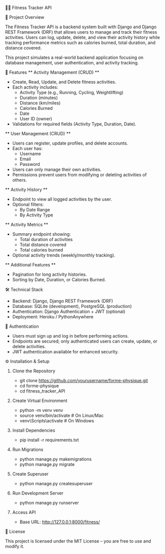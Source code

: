 🏋️‍♂️ Fitness Tracker API

📌 Project Overview

The Fitness Tracker API is a backend system built with Django and Django REST Framework (DRF) that allows users to manage and track their fitness activities.
Users can log, update, delete, and view their activity history while tracking performance metrics such as calories burned, total duration, and distance covered.

This project simulates a real-world backend application focusing on database management, user authentication, and activity tracking.

🚀 Features
** Activity Management (CRUD) **
- Create, Read, Update, and Delete fitness activities.
- Each activity includes:
    * Activity Type (e.g., Running, Cycling, Weightlifting)
    * Duration (minutes)
    * Distance (km/miles)
    * Calories Burned
    * Date
    * User ID (owner)
- Validations for required fields (Activity Type, Duration, Date).

** User Management (CRUD) **
- Users can register, update profiles, and delete accounts.
- Each user has:
    * Username
    * Email
    * Password
- Users can only manage their own activities.
- Permissions prevent users from modifying or deleting activities of others.

** Activity History **
- Endpoint to view all logged activities by the user.
- Optional filters:
    * By Date Range
    * By Activity Type

** Activity Metrics **
- Summary endpoint showing:
    * Total duration of activities
    * Total distance covered
    * Total calories burned
- Optional activity trends (weekly/monthly tracking).

** Additional Features **
- Pagination for long activity histories.
- Sorting by Date, Duration, or Calories Burned.

🛠️ Technical Stack
- Backend: Django, Django REST Framework (DRF)
- Database: SQLite (development), PostgreSQL (production)
- Authentication: Django Authentication + JWT (optional)
- Deployment: Heroku / PythonAnywhere

🔑 Authentication
- Users must sign up and log in before performing actions.
- Endpoints are secured; only authenticated users can create, update, or delete activities.
- JWT authentication available for enhanced security.

⚙️ Installation & Setup

1. Clone the Repository
    - git clone https://github.com/yourusername/forme-physique.git
    - cd forme-physique
    - cd fitness_tracker_API

2. Create Virtual Environment
    - python -m venv venv
    - source venv/bin/activate   # On Linux/Mac
    - venv\Scripts\activate      # On Windows

3. Install Dependencies
    - pip install -r requirements.txt

4. Run Migrations
    - python manage.py makemigrations
    - python manage.py migrate

5. Create Superuser
    - python manage.py createsuperuser

6. Run Development Server
    - python manage.py runserver

7. Access API
    - Base URL: http://127.0.0.1:8000/fitness/



📄 License

This project is licensed under the MIT License – you are free to use and modify it.